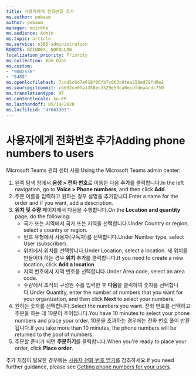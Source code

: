 ```yaml
---
title: 사용자에게 전화번호 추가
ms.author: pebaum
author: pebaum
manager: mnirkhe
ms.audience: Admin
ms.topic: article
ms.service: o365-administration
ROBOTS: NOINDEX, NOFOLLOW
localization_priority: Priority
ms.collection: Adm_O365
ms.custom:
- "9002538"
- "5485"
ms.openlocfilehash: 7cdd5c6d7e018f06fb7c063c0fea250ed78fd0e2
ms.sourcegitcommit: c6692ce0fa1358ec3529e59ca0ecdfdea4cdc759
ms.translationtype: HT
ms.contentlocale: ko-KR
ms.lasthandoff: 09/14/2020
ms.locfileid: "47663303"
---
```

# <a name="adding-phone-numbers-to-users"></a><span data-ttu-id="e964b-102">사용자에게 전화번호 추가</span><span class="sxs-lookup"><span data-stu-id="e964b-102">Adding phone numbers to users</span></span>

<span data-ttu-id="e964b-103">Microsoft Teams 관리 센터 사용:</span><span class="sxs-lookup"><span data-stu-id="e964b-103">Using the Microsoft Teams admin center:</span></span>

1. <span data-ttu-id="e964b-104">왼쪽 탐색 창에서 **음성 > 전화 번호**로 이동한 다음 **추가**를 클릭합니다.</span><span class="sxs-lookup"><span data-stu-id="e964b-104">In the left navigation, go to **Voice > Phone numbers**, and then click **Add**.</span></span>
2. <span data-ttu-id="e964b-105">주문 이름을 입력하고 원하는 경우 설명을 추가합니다.</span><span class="sxs-lookup"><span data-stu-id="e964b-105">Enter a name for the order and if you want, add a description.</span></span>
3. <span data-ttu-id="e964b-106">**위치 및 수량** 페이지에서 다음을 수행합니다.</span><span class="sxs-lookup"><span data-stu-id="e964b-106">On the **Location and quantity** page, do the following:</span></span>
    - <span data-ttu-id="e964b-107">국가 또는 지역에서 국가 또는 지역을 선택합니다.</span><span class="sxs-lookup"><span data-stu-id="e964b-107">Under Country or region, select a country or region.</span></span>
    - <span data-ttu-id="e964b-108">번호 유형에서 사용자(구독자)를 선택합니다.</span><span class="sxs-lookup"><span data-stu-id="e964b-108">Under Number type, select User (subscriber).</span></span>
    - <span data-ttu-id="e964b-109">위치에서 위치를 선택합니다.</span><span class="sxs-lookup"><span data-stu-id="e964b-109">Under Location, select a location.</span></span> <span data-ttu-id="e964b-110">새 위치를 만들어야 하는 경우 **위치 추가**를 클릭합니다.</span><span class="sxs-lookup"><span data-stu-id="e964b-110">If you need to create a new location, click **Add a location**.</span></span>
    - <span data-ttu-id="e964b-111">지역 번호에서 지역 번호를 선택합니다.</span><span class="sxs-lookup"><span data-stu-id="e964b-111">Under Area code, select an area code.</span></span>
    - <span data-ttu-id="e964b-112">수량에서 조직의 구성원 수를 입력한 후 **다음**을 클릭하여 숫자를 선택합니다.</span><span class="sxs-lookup"><span data-stu-id="e964b-112">Under Quantity, enter the number of numbers that you want for your organization, and then click **Next** to select your numbers.</span></span>
4. <span data-ttu-id="e964b-113">원하는 숫자를 선택합니다.</span><span class="sxs-lookup"><span data-stu-id="e964b-113">Select the numbers you want.</span></span> <span data-ttu-id="e964b-114">전화 번호를 선택하고 주문을 하는 데 10분이 주어집니다.</span><span class="sxs-lookup"><span data-stu-id="e964b-114">You have 10 minutes to select your phone numbers and place your order.</span></span> <span data-ttu-id="e964b-115">10분을 초과하는 경우에는 전화 번호 풀이 반환됩니다.</span><span class="sxs-lookup"><span data-stu-id="e964b-115">If you take more than 10 minutes, the phone numbers will be returned to the pool of numbers.</span></span>
5. <span data-ttu-id="e964b-116">주문할 준비가 되면 **주문하기**를 클릭합니다.</span><span class="sxs-lookup"><span data-stu-id="e964b-116">When you're ready to place your order, click **Place order**.</span></span>

<span data-ttu-id="e964b-117">추가 지침이 필요한 경우에는 [사용자 전화 번호 받기](https://docs.microsoft.com/microsoftteams/getting-phone-numbers-for-your-users)를 참조하세요.</span><span class="sxs-lookup"><span data-stu-id="e964b-117">If you need further guidance, please see [Getting phone numbers for your users](https://docs.microsoft.com/microsoftteams/getting-phone-numbers-for-your-users).</span></span>
